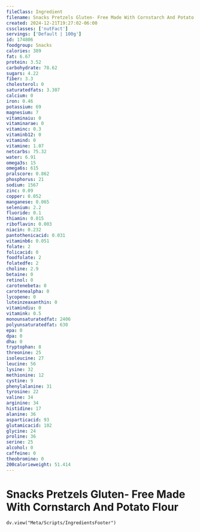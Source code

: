 ```yaml
---
fileClass: Ingredient
filename: Snacks Pretzels Gluten- Free Made With Cornstarch And Potato Flour
created: 2024-12-21T19:27:02-06:00
cssclasses: ['nutFact']
servings: ['Default | 100g']
id: 174806
foodgroup: Snacks
calories: 389
fat: 6.67
protein: 3.52
carbohydrate: 78.62
sugars: 4.22
fiber: 3.3
cholesterol: 0
saturatedfats: 3.307
calcium: 0
iron: 0.46
potassium: 69
magnesium: 7
vitaminaiu: 0
vitaminarae: 0
vitaminc: 0.3
vitaminb12: 0
vitamind: 0
vitamine: 1.07
netcarbs: 75.32
water: 6.91
omega3s: 15
omega6s: 615
pralscore: 0.862
phosphorus: 21
sodium: 1567
zinc: 0.09
copper: 0.052
manganese: 0.065
selenium: 2.2
fluoride: 0.1
thiamin: 0.015
riboflavin: 0.003
niacin: 0.232
pantothenicacid: 0.031
vitaminb6: 0.051
folate: 2
folicacid: 0
foodfolate: 2
folatedfe: 2
choline: 2.9
betaine: 0
retinol: 0
carotenebeta: 0
carotenealpha: 0
lycopene: 0
luteinzeaxanthin: 0
vitamindiu: 0
vitamink: 0.5
monounsaturatedfat: 2406
polyunsaturatedfat: 630
epa: 0
dpa: 0
dha: 0
tryptophan: 8
threonine: 25
isoleucine: 27
leucine: 56
lysine: 32
methionine: 12
cystine: 9
phenylalanine: 31
tyrosine: 22
valine: 34
arginine: 34
histidine: 17
alanine: 36
asparticacid: 93
glutamicacid: 102
glycine: 24
proline: 36
serine: 25
alcohol: 0
caffeine: 0
theobromine: 0
200calorieweight: 51.414
---
```


# Snacks Pretzels Gluten- Free Made With Cornstarch And Potato Flour

```dataviewjs
dv.view("Meta/Scripts/IngredientsFooter")
```
